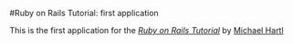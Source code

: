 #Ruby on Rails Tutorial: first application

This is the first application for the
[*Ruby on Rails Tutorial*](http://railstutorial.org)
by [Michael Hartl](http://michaelHartl.com)

